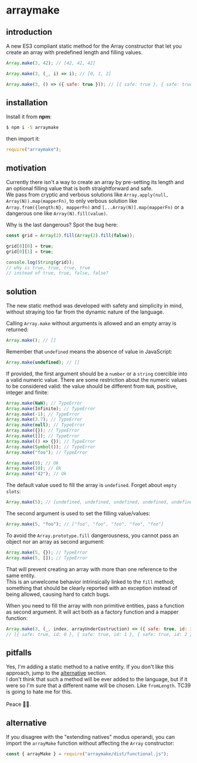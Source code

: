 # arraymake

## introduction

A new ES3 compliant static method for the Array constructor that let you create an array with predefined length and filling values.

```js
Array.make(3, 42); // [42, 42, 42]

Array.make(3, (_, i) => i); // [0, 1, 2]

Array.make(3, () => ({ safe: true })); // [{ safe: true }, { safe: true }, { safe: true }]
```

## installation

Install it from __npm__:
```sh
$ npm i -S arraymake
```

then import it:
```js
require("arraymake");
```

##  motivation

Currently there isn't a way to create an array by pre-setting its length and an optional filling value that is both straightforward and safe.\
We pass from cryptic and verbous solutions like `Array.apply(null, Array(N)).map(mapperFn)`, to only verbous solution like `Array.from({length:N}, mapperFn)` and `[...Array(N)].map(mapperFn)` or a dangerous one like `Array(N).fill(value)`.

Why is the last dangerous? Spot the bug here:
```js
const grid = Array(2).fill(Array(2).fill(false));

grid[0][0] = true;
grid[0][1] = true;

console.log(String(grid));
// why is true, true, true, true
// instead of true, true, false, false?
```

## solution
The new static method was developed with safety and simplicity in mind, without straying too far from the dynamic nature of the language.

Calling `Array.make` without arguments is allowed and an empty array is returned:
```js
Array.make(); // []
```
Remember that `undefined` means the absence of value in JavaScript:
```js
Array.make(undefined); // []
```

If provided, the first argument should be a `number` or a `string` coercible into a valid numeric value. There are some restriction about the numeric values to be considered valid: the value should be different from `NaN`, positive, integer and finite:
```js
Array.make(NaN); // TypeError
Array.make(Infinite); // TypeError
Array.make(-1); // TypeError
Array.make(3.7); // TypeError
Array.make(null); // TypeError
Array.make({}); // TypeError
Array.make([]); // TypeError
Array.make(() => {}); // TypeError
Array.make(Symbol()); // TypeError
Array.make("foo"); // TypeError

Array.make(0); // Ok
Array.make(10); // Ok
Array.make("42"); // Ok
```

The default value used to fill the array is `undefined`. Forget about `empty slots`:
```js
Array.make(5); // [undefined, undefined, undefined, undefined, undefined]
```

The second argument is used to set the filling value/values:
```js
Array.make(5, "foo"); // ["foo", "foo", "foo", "foo", "foo"]
```

To avoid the `Array.prototype.fill` dangerousness, you cannot pass an object nor an array as second argument:
```js
Array.make(5, {}); // TypeError
Array.make(5, []); // TypeError
```
That will prevent creating an array with more than one reference to the same entity.\
This is an unwelcome behavior intrinsically linked to the `fill` method; something that should be clearly reported with an exception instead of being allowed, causing hard to catch bugs.

When you need to fill the array with non primitive entities, pass a function as second argument. It will act both as a factory function and a mapper function:
```js
Array.make(3, (_, index, arrayUnderCostruction) => ({ safe: true, id: index }));
// [{ safe: true, id: 0 }, { safe: true, id: 1 }, { safe: true, id: 2 }]
```

## pitfalls

Yes, I'm adding a static method to a native entity. If you don't like this approach, jump to the [alternative](#alternative) section.\
I don't think that such a method will be ever added to the language, but if it were so I'm sure that a different name will be chosen. Like `fromLength`.
TC39 is going to hate me for this.\
 \
Peace ✌🏻.

## alternative

If you disagree with the "extending natives" modus operandi, you can import the `arrayMake` function without affecting the `Array` constructor:
```js
const { arrayMake } = require("arraymake/dist/functional.js");
```

